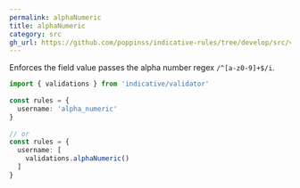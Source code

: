 ```yaml
---
permalink: alphaNumeric
title: alphaNumeric
category: src
gh_url: https://github.com/poppinss/indicative-rules/tree/develop/src/validations/string/alphaNumeric.ts
---
```


Enforces the field value passes the alpha number regex `/^[a-z0-9]+$/i`.
 
```ts
import { validations } from 'indicative/validator'
 
const rules = {
  username: 'alpha_numeric'
}
 
// or
const rules = {
  username: [
    validations.alphaNumeric()
  ]
}
```